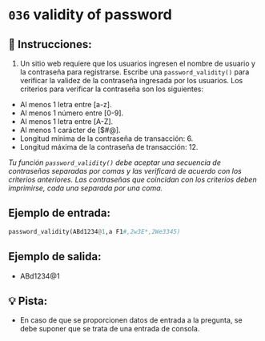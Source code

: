 # `036` validity of password

## 📝 Instrucciones:

1. Un sitio web requiere que los usuarios ingresen el nombre de usuario y la contraseña para registrarse. Escribe una `password_validity()` para verificar la validez de la contraseña ingresada por los usuarios. Los criterios para verificar la contraseña son los siguientes:

- Al menos 1 letra entre [a-z].
- Al menos 1 número entre [0-9].
- Al menos 1 letra entre [A-Z].
- Al menos 1 carácter de [$#@].
- Longitud mínima de la contraseña de transacción: 6.
- Longitud máxima de la contraseña de transacción: 12.


*Tu función `password_validity()` debe aceptar una secuencia de contraseñas separadas por comas y las verificará de acuerdo con los criterios anteriores. Las contraseñas que coincidan con los criterios deben imprimirse, cada una separada por una coma.*

## Ejemplo de entrada:

```py
password_validity(ABd1234@1,a F1#,2w3E*,2We3345)
```

## Ejemplo de salida:

+ ABd1234@1
 
## 💡 Pista:

+ En caso de que se proporcionen datos de entrada a la pregunta, se debe suponer que se trata de una entrada de consola. 